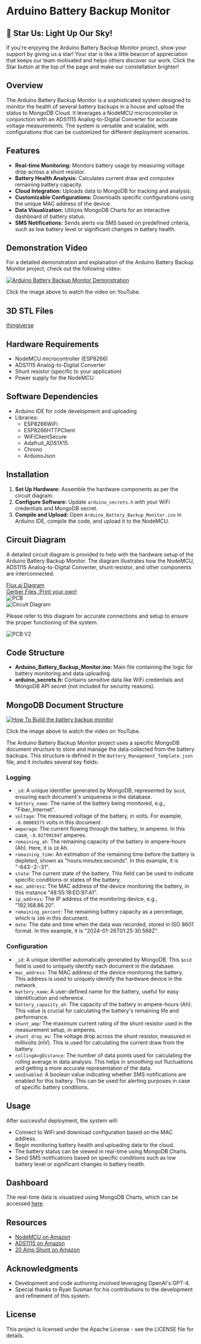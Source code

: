 # Arduino Battery Backup Monitor

## 🌟 Star Us: Light Up Our Sky!
If you're enjoying the Arduino Battery Backup Monitor project, show your support by giving us a star! Your star is like a little beacon of appreciation that keeps our team motivated and helps others discover our work. Click the Star button at the top of the page and make our constellation brighter!
  
## Overview
The Arduino Battery Backup Monitor is a sophisticated system designed to monitor the health of several battery backups in a house and upload the status to MongoDB Cloud. It leverages a NodeMCU microcontroller in conjunction with an ADS1115 Analog-to-Digital Converter for accurate voltage measurements. The system is versatile and scalable, with configurations that can be customized for different deployment scenarios.

## Features
- **Real-time Monitoring:** Monitors battery usage by measuring voltage drop across a shunt resistor.
- **Battery Health Analysis:** Calculates current draw and computes remaining battery capacity.
- **Cloud Integration:** Uploads data to MongoDB for tracking and analysis.
- **Customizable Configurations:** Downloads specific configurations using the unique MAC address of the device.
- **Data Visualization:** Utilizes MongoDB Charts for an interactive dashboard of battery status.
- **SMS Notifications:** Sends alerts via SMS based on predefined criteria, such as low battery level or significant changes in battery health.

## Demonstration Video

For a detailed demonstration and explanation of the Arduino Battery Backup Monitor project, check out the following video:

[![Arduino Battery Backup Monitor Demonstration](https://img.youtube.com/vi/NTwmsFVzf2c/0.jpg)](https://www.youtube.com/watch?v=NTwmsFVzf2c)  

Click the image above to watch the video on YouTube.  

## 3D STL Files
[thingiverse](https://www.thingiverse.com/thing:6498852)  

  
## Hardware Requirements
- NodeMCU microcontroller (ESP8266)
- ADS1115 Analog-to-Digital Converter
- Shunt resistor (specific to your application)
- Power supply for the NodeMCU

## Software Dependencies
- Arduino IDE for code development and uploading
- Libraries:
  - ESP8266WiFi
  - ESP8266HTTPClient
  - WiFiClientSecure
  - Adafruit_ADS1X15
  - Chrono
  - ArduinoJson

## Installation
1. **Set Up Hardware:** Assemble the hardware components as per the circuit diagram.
2. **Configure Software:** Update `arduino_secrets.h` with your WiFi credentials and MongoDB secret.
3. **Compile and Upload:** Open `Arduino_Battery_Backup_Monitor.ino` in Arduino IDE, compile the code, and upload it to the NodeMCU.

## Circuit Diagram

A detailed circuit diagram is provided to help with the hardware setup of the Arduino Battery Backup Monitor. The diagram illustrates how the NodeMCU, ADS1115 Analog-to-Digital Converter, shunt resistor, and other components are interconnected.

[Flux.ai Diagram](https://www.flux.ai/darkmatter2222/printable?editor=pcb_2d)  
[Gerber Files, Print your own!](https://github.com/darkmatter2222/Arduino_Battery_Backup_Monitor/blob/main/PCB-Gerber%20RS-274X2.zip)  
![PCB](https://github.com/darkmatter2222/Arduino_Battery_Backup_Monitor/blob/main/images/PCB.jpg)  
![Circuit Diagram](https://github.com/darkmatter2222/Arduino_Battery_Backup_Monitor/blob/main/images/circuit-diagram.png)

Please refer to this diagram for accurate connections and setup to ensure the proper functioning of the system.  

![PCB V2](https://github.com/darkmatter2222/Arduino_Battery_Backup_Monitor/blob/main/images/PCBV2.jpg)  

## Code Structure
- **Arduino_Battery_Backup_Monitor.ino:** Main file containing the logic for battery monitoring and data uploading.
- **arduino_secrets.h:** Contains sensitive data like WiFi credentials and MongoDB API secret (not included for security reasons).

## MongoDB Document Structure
  
[![How To Build the battery backup monitor](https://img.youtube.com/vi/o8SodRMNmwI/0.jpg)](https://www.youtube.com/watch?v=o8SodRMNmwI)  

Click the image above to watch the video on YouTube.  
  
The Arduino Battery Backup Monitor project uses a specific MongoDB document structure to store and manage the data collected from the battery backups. This structure is defined in the `Battery_Management_Template.json` file, and it includes several key fields:  
  
### Logging  

- `_id`: A unique identifier generated by MongoDB, represented by `$oid`, ensuring each document's uniqueness in the database.
- `battery_name`: The name of the battery being monitored, e.g., "Fiber_Internet".
- `voltage`: The measured voltage of the battery, in volts. For example, `-0.00009375` volts in this document.
- `amperage`: The current flowing through the battery, in amperes. In this case, `-0.027991947` amperes.
- `remaining_ah`: The remaining capacity of the battery in ampere-hours (Ah). Here, it is `18` Ah.
- `remaining_time`: An estimation of the remaining time before the battery is depleted, shown as "hours:minutes:seconds". In this example, it is "-643:-2:-31".
- `state`: The current state of the battery. This field can be used to indicate specific conditions or states of the battery.
- `mac_address`: The MAC address of the device monitoring the battery, in this instance "48:55:19:ED:97:A1".
- `ip_address`: The IP address of the monitoring device, e.g., "192.168.86.20".
- `remaining_percent`: The remaining battery capacity as a percentage, which is `100` in this document.
- `date`: The date and time when the data was recorded, stored in ISO 8601 format. In this example, it is "2024-01-26T01:25:30.568Z".

### Configuration

- `_id`: A unique identifier automatically generated by MongoDB. This `$oid` field is used to uniquely identify each document in the database.
- `mac_address`: The MAC address of the device monitoring the battery. This address is used to uniquely identify the hardware device in the network.
- `battery_name`: A user-defined name for the battery, useful for easy identification and reference.
- `battery_capasity_ah`: The capacity of the battery in ampere-hours (Ah). This value is crucial for calculating the battery's remaining life and performance.
- `shunt_amp`: The maximum current rating of the shunt resistor used in the measurement setup, in amperes.
- `shunt_drop_mv`: The voltage drop across the shunt resistor, measured in millivolts (mV). This is used for calculating the current draw from the battery.
- `rollingAvgDistance`: The number of data points used for calculating the rolling average in data analysis. This helps in smoothing out fluctuations and getting a more accurate representation of the data.
- `smsEnabled`: A boolean value indicating whether SMS notifications are enabled for this battery. This can be used for alerting purposes in case of specific battery conditions.


## Usage
After successful deployment, the system will:
- Connect to WiFi and download configuration based on the MAC address.
- Begin monitoring battery health and uploading data to the cloud.
- The battery status can be viewed in real-time using MongoDB Charts.
- Send SMS notifications based on specific conditions such as low battery level or significant changes in battery health.

## Dashboard
The real-time data is visualized using MongoDB Charts, which can be accessed [here](https://charts.mongodb.com/charts-homeautomation-snhch/public/dashboards/bce944aa-81ec-43b3-b50e-45cdf96755d5).

## Resources
- [NodeMCU on Amazon](https://www.amazon.com/s?k=node+mcu)
- [ADS1115 on Amazon](https://www.amazon.com/s?k=ads1115)
- [20 Amp Shunt on Amazon](https://www.amazon.com/s?k=shunt+20A+75mV)

## Acknowledgments
- Development and code authoring involved leveraging OpenAI's GPT-4.
- Special thanks to Ryan Susman for his contributions to the development and refinement of this system.

## License
This project is licensed under the Apache License - see the LICENSE file for details.
